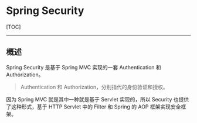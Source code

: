 # Spring Security



[TOC]

---



## 概述 



Spring Security 是基于 Spring MVC 实现的一套 Authentication 和 Authorization。

> Authentication 和 Authorization，分别指代的身份验证和授权。



因为 Spring MVC 就是其中一种就是基于 Servlet 实现的，所以 Security 也提供了这种形式，基于 HTTP Servlet 中的 Filter 和 Spring 的 AOP 框架实现安全框架。